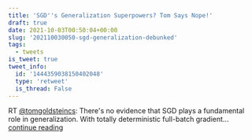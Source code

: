 ```yaml
---
title: 'SGD''s Generalization Superpowers? Tom Says Nope!'
draft: true
date: 2021-10-03T00:50:04+00:00
slug: '202110030050-sgd-generalization-debunked'
tags:
  - tweets
is_tweet: true
tweet_info:
  id: '1444359038150402048'
  type: 'retweet'
  is_thread: False
---
```




RT [@tomgoldsteincs](https://x.com/tomgoldsteincs): There's no evidence that SGD plays a fundamental role in generalization. With totally deterministic full-batch gradient… [continue reading](https://x.com/sytelus/status/1444359038150402048)
